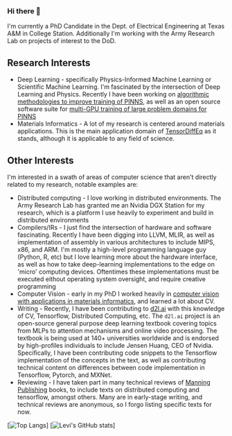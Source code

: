 ### Hi there 👋

I'm currently a PhD Candidate in the Dept. of Electrical Engineering at Texas A&M in College Station. Additionally I'm working with the Army Research Lab on projects of interest to the DoD. 

## Research Interests 
- Deep Learning - specifically Physics-Informed Machine Learning or Scientific Machine Learning. I'm fascinated by the intersection of Deep Learning and Physics. Recently I have been working on [algorithmic methodologies to improve training of PINNS](https://github.com/levimcclenny/SA-PINNs), as well as an open source software suite for [multi-GPU training of large problem domains for PINNS](http://docs.tensordiffeq.io)
- Materials Informatics - A lot of my research is centered around materials applications. This is the main application domain of [TensorDiffEq](docs.tensordiffeq.com) as it stands, although it is applicable to any field of science. 

## Other Interests
I'm interested in a swath of areas of computer science that aren't directly related to my research, notable examples are:
- Distributed computing - I love working in distributed environments. The Army Research Lab has granted me an Nvidia DGX Station for my research, which is a platform I use heavily to experiment and build in distributed environments
- Compilers/IRs - I just find the intersection of hardware and software fascinating. Recently I have been digging into LLVM, MLIR, as well as implementation of assembly in various architectures to include MIPS, x86, and ARM. I'm mostly a high-level programming language guy (Python, R, etc) but I love learning more about the hardware interface, as well as how to take deep-learning implementations to the edge on 'micro' computing devices. Oftentimes these implementations must be executed eithout operating system oversight, and require creative programming
- Computer Vision - early in my PhD I worked heavily in [computer vision with applications in materials informatics](https://github.com/levimcclenny/multimodal_transfer_learned_regression), and learned a lot about CV. 
- Writing - Recently, I have been contributing to [d2l.ai](https://github.com/d2l-ai/d2l-en) with this knowledge of CV, Tensorflow, Distributed Computing, etc. The `d2l.ai` project is an open-source general purpose deep learning textbook covering topics from MLPs to attention mechanisms and online video processing. The textbook is being used at 140+ universities worldwide and is endorsed by high-profiles individuals to include Jensen Huang, CEO of Nvidia. Specifically, I have been contributing code snippets to the Tensorflow implementation of the concepts in the text, as well as contributing technical content on differences between code implementation in Tensorflow, Pytorch, and MXNet. 
- Reviewing - I have taken part in many technical reviews of [Manning Publishing](https://www.manning.com/) books, to include texts on distributed computing and tensorflow, amongst others. Many are in early-stage writing, and technical reviews are anonymous, so I forgo listing specific texts for now. 

[![Top Langs](https://github-readme-stats.vercel.app/api/top-langs/?username=levimcclenny&theme=dark)]
[![Levi's GitHub stats](https://github-readme-stats.vercel.app/api?username=levimcclenny&theme=dark&show_icons=true)]



<!--
**levimcclenny/levimcclenny** is a ✨ _special_ ✨ repository because its `README.md` (this file) appears on your GitHub profile.

Here are some ideas to get you started:


- 🌱 I’m currently learning ...
- 👯 I’m looking to collaborate on ...
- 🤔 I’m looking for help with ...
- 💬 Ask me about ...
- 📫 How to reach me: ...
- 😄 Pronouns: ...
- ⚡ Fun fact: ...
-->
